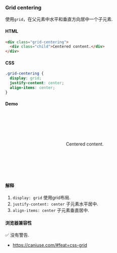 ### Grid centering

使用`grid`，在父元素中水平和垂直方向居中一个子元素.

#### HTML

```html
<div class="grid-centering">
  <div class="child">Centered content.</div>
</div>
```

#### CSS

```css
.grid-centering {
  display: grid;
  justify-content: center;
  align-items: center;
}
```

#### Demo

<div class="snippet-demo">
  <div class="snippet-demo__grid-centering">
    <p class="snippet-demo__grid-centering__child">Centered content.</p>
  </div>
</div>

<style>
.snippet-demo__grid-centering {
  display: grid;
  justify-content: center;
  align-items: center;
  height: 200px;
}
</style>

#### 解释

1. `display: grid` 使用grid布局.
2. `justify-content: center` 子元素水平居中.
3. `align-items: center` 子元素垂直居中.

#### 浏览器兼容性

<span class="snippet__support-note">✅ 没有警告.</span>

* https://caniuse.com/#feat=css-grid

<!-- tags: layout -->

